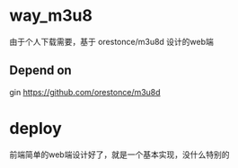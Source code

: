 # way_m3u8
由于个人下载需要，基于 orestonce/m3u8d 设计的web端



## Depend on
gin
https://github.com/orestonce/m3u8d


# deploy
前端简单的web端设计好了，就是一个基本实现，没什么特别的